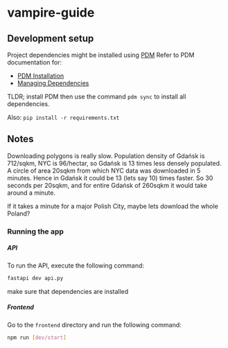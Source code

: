 # vampire-guide

## Development setup

Project dependencies might be installed using [PDM](https://pdm-project.org/en/latest/)
Refer to PDM documentation for:
- [PDM Installation](https://pdm-project.org/en/latest/#installation) 
- [Managing Dependencies](https://pdm-project.org/en/latest/usage/dependency/#manage-dependencies)

TLDR; install PDM then use the command `pdm sync` to install all dependencies.

Also: `pip install -r requirements.txt`

## Notes

Downloading polygons is really slow. Population density of Gdańsk is 712/sqkm, NYC is 96/hectar, so Gdańsk is 13 times less densely populated. A circle of area 20sqkm from which NYC data was downloaded in 5 minutes. Hence in Gdańsk it could be 13 (lets say 10) times faster. So 30 seconds per 20sqkm, and for entire Gdańsk of 260sqkm it would take around a minute.

If it takes a minute for a major Polish City, maybe lets download the whole Poland?

### Running the app
##### API
To run the API, execute the following command:
```bash
fastapi dev api.py
```
make sure that dependencies are installed

##### Frontend
Go to the `frontend` directory and run the following command:
```bash
npm run [dev/start]
```
